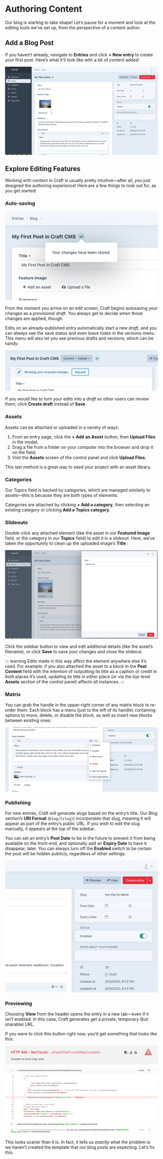 # Authoring Content

Our blog is starting to take shape! Let’s pause for a moment and look at the editing tools we’ve set up, from the perspective of a content author.

## Add a Blog Post

If you haven’t already, navigate to **Entries** and click **+ New entry** to create your first post. Here’s what it’ll look like with a bit of content added:

<BrowserShot url="https://tutorial.ddev.site/admin/entries/blog/2?draftId=1&fresh=1" :link="false" caption="A complete blog post, ready to be saved.">
<img src="../images/new-entry-with-content.png" alt="Screenshot of blog post entry with fields filled in" />
</BrowserShot>

## Explore Editing Features

Working with content in Craft is usually pretty intuitive—after all, _you_ just designed the authoring experience! Here are a few things to look out for, as you get started:

### Auto-saving

![](../images/draft-autosave.png)

From the moment you arrive on an edit screen, Craft begins autosaving your changes as a _provisional draft_. You always get to decide when those changes are applied, though.

Edits on an already-published entry automatically start a new _draft_, and you can always see the save status and even leave notes in the versions menu. This menu will also let you see previous drafts and versions, which can be handy:

![](../images/unsaved-changes.png)

If you would like to turn your edits into a _draft_ so other users can review them, click **Create draft** instead of **Save**.

### Assets

Assets can be attached or uploaded in a variety of ways:

1. From an entry page, click the **+ Add an Asset** button, then **Upload Files** in the modal;
1. Drag a file from a folder on your computer into the browser and drop it on the field;
1. Visit the **Assets** screen of the control panel and click **Upload Files**;

This last method is a great way to seed your project with an asset library.

### Categories

Our _Topics_ field is backed by categories, which are managed similarly to assets—this is because they are both types of elements.

Categories are attached by clicking **+ Add a category**, then selecting an existing category or clicking **Add a Topics category**.

### Slideouts

Double-click any attached element (like the asset <Poi label="A" target="editAsset" id="source" />  in our **Featured Image** field, or the category in our **Topics** field) to edit it in a _slideout_. Here, we’ve taken the opportunity to clean up the uploaded image’s **Title** <Poi label="B" target="editAsset" id="title" />:

<BrowserShot
    url="https://tutorial.ddev.site/admin/entries/blog/2?draftId=1&fresh=1"
    id="editAsset"
    :poi="{
        source: [31, 42, 'A'],
        title: [65, 14, 'B'],
        sidebar: [96.3, 9, 'C'],
    }"
    :link="false"
    caption="Editing an asset in a slideout.">
<img src="../images/edit-asset-slideout.png" alt="Screenshot of an asset slideout editor" />
</BrowserShot>

Click the sidebar button <Poi label="C" target="editAsset" id="sidebar" /> to view and edit additional details (like the asset’s filename), or click **Save** to save your changes and close the slideout.

::: warning
Edits made in this way affect the element anywhere else it’s used. For example: if you also attached the asset to a block in the **Post Content** field with the intention of outputting its title as a caption or credit in _both_ places it’s used, updating its title in _either_ place (or via the top-level **Assets** section of the control panel) affects _all_ instances.
:::

### Matrix

You can grab the handle <Icon kind="move" /> in the upper-right corner of any matrix block to re-order them. Each block has a <Icon kind="settings" /> menu (just to the left of its handle) containing options to move, delete, or disable the block, as well as insert new blocks between existing ones:

![](../images/matrix-menu.png)

### Publishing

For new entries, Craft will generate slugs based on the entry’s title. Our _Blog_ section’s **URI Format** (`blog/{slug}`) incorporates that slug, meaning it will appear as part of the entry’s public URL. If you wish to edit the slug manually, it appears at the top of the sidebar.

You can set an entry’s **Post Date** to be in the future to prevent it from being available on the front-end, and optionally add an **Expiry Date** to have it disappear, later. You can always turn off the **Enabled** switch to be certain the post will be hidden publicly, regardless of other settings.

![](../images/entry-meta.png)

### Previewing

Choosing **View** from the header opens the entry in a new tab—even if it isn’t enabled. In this case, Craft generates get a private, temporary (but sharable) URL.

If you were to click this button right now, you’d get something that looks like this:

<BrowserShot url="https://tutorial.ddev.site/blog/my-trip-to-bend" :link="false">
<img src="../images/error-404.png" alt="HTTP 404 error screen" />
</BrowserShot>

This looks scarier than it is. In fact, it tells us _exactly_ what the problem is: we haven’t created the template that our blog posts are expecting. Let’s fix this.
